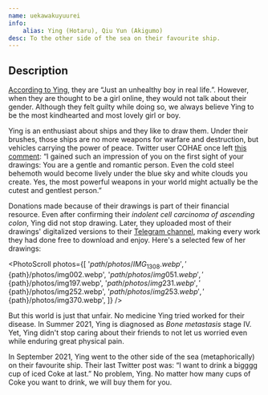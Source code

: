 ```yaml
---
name: uekawakuyuurei
info:
    alias: Ying (Hotaru), Qiu Yun (Akigumo)
desc: To the other side of the sea on their favourite ship.
---
```


## Description

[According to Ying](https://twitter.com/Uekawakuyuurei/status/1416208961339019267), they are “Just an unhealthy boy in real life.”.
However, when they are thought to be a girl online, they would not talk about their gender.
Although they felt guilty while doing so,
we always believe Ying to be the most kindhearted and most lovely girl or boy.

Ying is an enthusiast about ships and they like to draw them.
Under their brushes, those ships are no more weapons for warfare and destruction, but vehicles carrying the power of peace.
Twitter user COHAE once left [this comment](https://twitter.com/COHAE9999/status/1413772800444227584):
“I gained such an impression of you on the first sight of your drawings: You are a gentle and romantic person.
Even the cold steel behemoth would become lively under the blue sky and white clouds you create.
Yes, the most powerful weapons in your world might actually be the cutest and gentlest person.”

Donations made because of their drawings is part of their financial resource.
Even after confirming their *indolent cell carcinoma of ascending colon*, Ying did not stop drawing.
Later, they uploaded most of their drawings' digitalized versions to their [Telegram channel](https://t.me/joinchat/65vSQ6ELb3YxN2I9),
making every work they had done free to download and enjoy.
Here's a selected few of her drawings:

<PhotoScroll photos={[
    '${path}/photos/IMG_1308.webp', 
    '${path}/photos/img002.webp', 
    '${path}/photos/img051.webp', 
    '${path}/photos/img197.webp', 
    '${path}/photos/img231.webp', 
    '${path}/photos/img252.webp', 
    '${path}/photos/img253.webp', 
    '${path}/photos/img370.webp', 
]} />

But this world is just that unfair.
No medicine Ying tried worked for their disease.
In Summer 2021, Ying is diagnosed as *Bone metastasis* stage IV.
Yet, Ying didn't stop caring about their friends to not let us worried even while enduring great physical pain.

In September 2021, Ying went to the other side of the sea (metaphorically) on their favourite ship.
Their last Twitter post was:
“I want to drink a bigggg cup of iced Coke at last.”
No problem, Ying. No matter how many cups of Coke you want to drink, we will buy them for you.

<ChannelBackupButton platform="telegram" />

